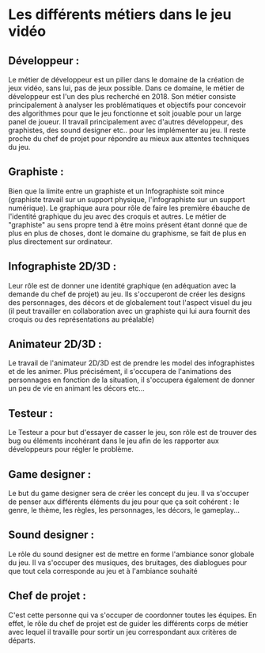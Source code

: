 # Les différents métiers dans le jeu vidéo

## Développeur :
Le métier de développeur est un pilier dans le domaine de la création de jeux vidéo, sans lui, pas de jeux possible. Dans ce domaine, le métier de développeur est l'un des plus recherché en 2018.
Son métier consiste principalement à analyser les problématiques et objectifs pour concevoir des algorithmes pour que le jeu fonctionne et soit jouable pour un large panel de joueur.
Il travail principalement avec d'autres développeur, des graphistes, des sound designer etc.. pour les implémenter au jeu.
Il reste proche du chef de projet pour répondre au mieux aux attentes techniques du jeu.

## Graphiste :
Bien que la limite entre un graphiste et un Infographiste soit mince (graphiste travail sur un support physique, l'infographiste sur un support numérique). Le graphique aura pour rôle de faire les première ébauche de l'identité graphique du jeu avec des croquis et autres.
Le métier de "graphiste" au sens propre tend à être moins présent étant donné que de plus en plus de choses, dont le domaine du graphisme, se fait de plus en plus directement sur ordinateur.

## Infographiste 2D/3D :
Leur rôle est de donner une identité graphique (en adéquation avec la demande du chef de projet) au jeu. Ils s'occuperont de créer les designs des personnages, des décors et de globalement tout l'aspect visuel du jeu (il peut travailler en collaboration avec un graphiste qui lui aura fournit des croquis ou des représentations au préalable)


## Animateur 2D/3D :
Le travail de l'animateur 2D/3D est de prendre les model des infographistes et de les animer. Plus précisément, il s'occupera de l'animations des personnages en fonction de la situation, il s'occupera également de donner un peu de vie en animant les décors etc...

## Testeur :
Le Testeur a pour but d'essayer de casser le jeu, son rôle est de trouver des bug ou éléments incohérant dans le jeu afin de les rapporter aux développeurs pour régler le problème.

## Game designer :
Le but du game designer sera de créer les concept du jeu.
Il va s'occuper de penser aux différents éléments du jeu pour que ça soit cohérent : le genre, le thème, les règles, les personnages, les décors, le gameplay...

## Sound designer :
Le rôle du sound designer est de mettre en forme l'ambiance sonor globale du jeu.
Il va s'occuper des musiques, des bruitages, des diablogues  pour que tout cela corresponde au jeu et à l'ambiance souhaité

## Chef de projet :
C'est cette personne qui va s'occuper de coordonner toutes les équipes. En effet, le rôle du chef de projet est de guider les différents corps de métier avec lequel il travaille pour sortir un jeu correspondant aux critères de départs.
